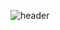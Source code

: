 ![header](https://capsule-render.vercel.app/api?type=waving&&customColorList=4height=300&section=header&text=Hello&fontSize=90)

<!---
Sky2Walker/Sky2Walker is a ✨ special ✨ repository because its `README.md` (this file) appears on your GitHub profile.
You can click the Preview link to take a look at your changes.
--->
